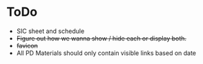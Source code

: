 # ToDo

- SIC sheet and schedule
- ~~Figure out how we wanna show / hide each or display both.~~
- ~~favicon~~
- All PD Materials should only contain visible links based on date